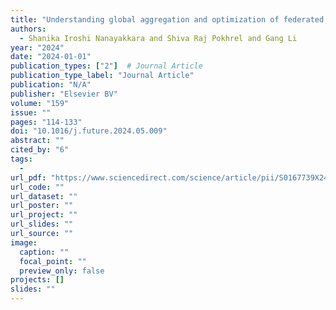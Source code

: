 ```yaml
---
title: "Understanding global aggregation and optimization of federated learning"
authors:
  - Shanika Iroshi Nanayakkara and Shiva Raj Pokhrel and Gang Li
year: "2024"
date: "2024-01-01"
publication_types: ["2"]  # Journal Article
publication_type_label: "Journal Article"
publication: "N/A"
publisher: "Elsevier BV"
volume: "159"
issue: ""
pages: "114-133"
doi: "10.1016/j.future.2024.05.009"
abstract: ""
cited_by: "6"
tags:
  - 
url_pdf: "https://www.sciencedirect.com/science/article/pii/S0167739X24002164"
url_code: ""
url_dataset: ""
url_poster: ""
url_project: ""
url_slides: ""
url_source: ""
image:
  caption: ""
  focal_point: ""
  preview_only: false
projects: []
slides: ""
---
```

